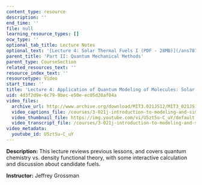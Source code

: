 ```yaml
---
content_type: resource
description: ''
end_time: ''
file: null
learning_resource_types: []
ocw_type: ''
optional_tab_title: Lecture Notes
optional_text: '[Lecture 4: Solar Thermal Fuels I (PDF - 28MB)](/ans7870/3/3.021/s12/MIT3_021JS12_P2_L4.pdf)'
parent_title: 'Part II: Quantum Mechanical Methods'
parent_type: CourseSection
related_resources_text: ''
resource_index_text: ''
resourcetype: Video
start_time: ''
title: 'Lecture 4: Application of Quantum Modeling of Molecules: Solar Thermal Fuels'
uid: 4d3f2d9e-6c79-9bec-e50e-ec05d20af04a
video_files:
  archive_url: http://www.archive.org/download/MIT3.021JS12/MIT3_021JS12_lec04_300k.mp4
  video_captions_file: /courses/3-021j-introduction-to-modeling-and-simulation-spring-2012/47c0f06e2c3d59d484ec1a2bf7d161ed_U5zt5u-C_uY.vtt
  video_thumbnail_file: https://img.youtube.com/vi/U5zt5u-C_uY/default.jpg
  video_transcript_file: /courses/3-021j-introduction-to-modeling-and-simulation-spring-2012/66cb93ccede6fb0959c251a1ef7a63d7_U5zt5u-C_uY.pdf
video_metadata:
  youtube_id: U5zt5u-C_uY
---
```


**Description:** This lecture reviews previous lessons, and covers quantum chemistry vs. density functional theory, with some interactive calculation and discussion about candidate fuels.

**Instructor:** Jeffrey Grossman
